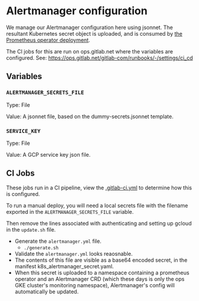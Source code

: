# Alertmanager configuration

We manage our Alertmanager configuration here using jsonnet. The resultant
Kubernetes secret object is uploaded, and is consumed by
[the Prometheus operator deployment](https://gitlab.com/gitlab-com/gl-infra/k8s-workloads/gitlab-helmfiles/-/tree/master/releases/30-gitlab-monitoring).

The CI jobs for this are run on ops.gitlab.net where the variables are configured.
See: https://ops.gitlab.net/gitlab-com/runbooks/-/settings/ci_cd

## Variables

### `ALERTMANAGER_SECRETS_FILE`

Type: File

Value: A jsonnet file, based on the dummy-secrets.jsonnet template.

### `SERVICE_KEY`

Type: File

Value: A GCP service key json file.

## CI Jobs

These jobs run in a CI pipeline, view the [.gitlab-ci.yml](../.gitlab-ci.yml) to
determine how this is configured.

To run a manual deploy, you will need a local secrets file with the filename
exported in the `ALERTMANAGER_SECRETS_FILE` variable.

Then remove the lines associated with authenticating and setting up gcloud in the
`update.sh` file.

* Generate the `alertmanager.yml` file.
  * `./generate.sh`
* Validate the `alertmanager.yml` looks reaosnable.
* The contents of this file are visible as a base64 encoded secret, in the
  manifest k8s_alertmanager_secret.yaml.
* When this secret is uploaded to a namespace containing a prometheus operator
  and an Alertmanager CRD (which these days is only the ops GKE cluster's
  monitoring namespace), Alertmanager's config will automatically be updated.
